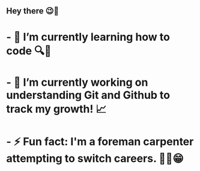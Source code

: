 ## Hey there 😉🍠 
# - 🌱 I’m currently learning how to code 🔍🤔
# - 🔭 I’m currently working on understanding Git and Github to track my growth! 📈
# - ⚡ Fun fact: I'm a foreman carpenter attempting to switch careers. 😮‍💨😁


<!--
**CMP-p/CMP-p** is a ✨ _special_ ✨ repository because its `README.md` (this file) appears on your GitHub profile.

Here are some ideas to get you started:

- 🔭 I’m currently working on ...
- 🌱 I’m currently learning ...
- 👯 I’m looking to collaborate on ...
- 🤔 I’m looking for help with ...
- 💬 Ask me about ...
- 📫 How to reach me: ...
- 😄 Pronouns: ...
- ⚡ Fun fact: ...
-->
